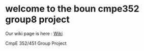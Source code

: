 # welcome to the boun cmpe352 group8 project
Our wiki page is here : [Wiki](https://github.com/bounswe/bounswe2016group8/wiki)

CmpE 352/451 Group Project
